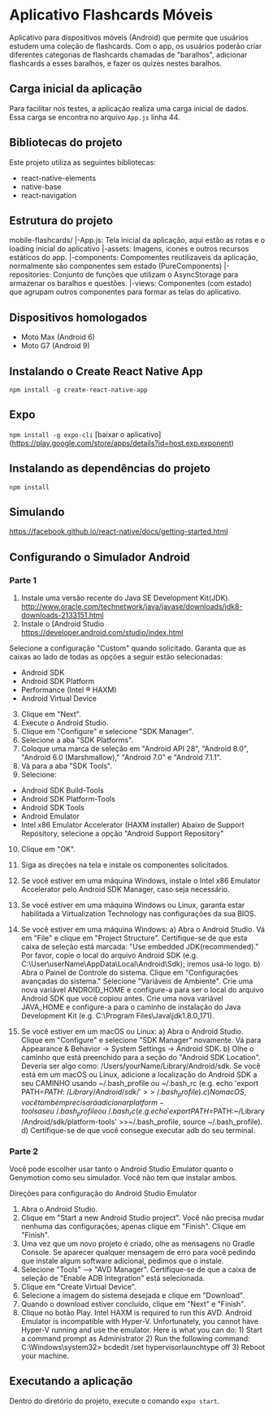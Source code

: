 # Aplicativo Flashcards Móveis

Aplicativo para dispositivos móveis (Android) que permite que usuários estudem uma coleção de flashcards. Com o app, os usuários poderão criar diferentes categorias de flashcards chamadas de "baralhos", adicionar flashcards a esses baralhos, e fazer os quizes nestes baralhos.

## Carga inicial da aplicação

Para facilitar nos testes, a aplicação realiza uma carga inicial de dados. Essa carga se encontra no arquivo `App.js` linha 44. 

## Bibliotecas do projeto
Este projeto utiliza as seguintes bibliotecas:
- react-native-elements
- native-base
- react-navigation


## Estrutura do projeto
mobile-flashcards/
    |-App.js: Tela inicial da aplicação, aqui estão as rotas e o loading inicial do aplicativo
    |-assets: Imagens, icones e outros recursos estáticos do app.
    |-components: Compomentes reutilizaveis da aplicação, normalmente são componentes sem estado (PureComponents)
    |-repositories: Conjunto de funções que utilizam o AsyncStorage para armazenar os baralhos e questões.
    |-views: Componentes (com estado) que agrupam outros componentes para formar as telas do aplicativo.

## Dispositivos homologados

- Moto Max (Android 6)
- Moto G7 (Android 9)

## Instalando o Create React Native App
`npm install -g create-react-native-app`

## Expo
`npm install -g expo-cli`
[baixar o aplicativo] (https://play.google.com/store/apps/details?id=host.exp.exponent)

## Instalando as dependências do projeto
`npm install`

## Simulando 
https://facebook.github.io/react-native/docs/getting-started.html
	
## Configurando o Simulador Android
### Parte 1

1) Instale uma versão recente do Java SE Development Kit(JDK). 
    http://www.oracle.com/technetwork/java/javase/downloads/jdk8-downloads-2133151.html
2) Instale o [Android Studio
    https://developer.android.com/studio/index.html
    
Selecione a configuração "Custom" quando solicitado. Garanta que as caixas ao lado de todas as opções a seguir estão selecionadas:
- Android SDK
- Android SDK Platform
- Performance (Intel ® HAXM)
- Android Virtual Device

3) Clique em "Next".
4) Execute o Android Studio.
5) Clique em "Configure" e selecione "SDK Manager".
6) Selecione a aba "SDK Platforms".
7) Coloque uma marca de seleção em "Android API 28", "Android 8.0", "Android 6.0 (Marshmallow)," "Android 7.0" e "Android 7.1.1".
8) Vá para a aba "SDK Tools".
9) Selecione:
- Android SDK Build-Tools
- Android SDK Platform-Tools
- Android SDK Tools
- Android Emulator
- Intel x86 Emulator Accelerator (HAXM installer)
Abaixo de Support Repository, selecione a opção "Android Support Repository"
10) Clique em "OK".
11) Siga as direções na tela e instale os componentes solicitados.
12) Se você estiver em uma máquina Windows, instale o Intel x86 Emulator Accelerator pelo Android SDK Manager, caso seja necessário.
13) Se você estiver em uma máquina Windows ou Linux, garanta estar habilitada a Virtualization Technology nas configurações da sua BIOS.
14) Se você estiver em uma máquina Windows:
    a) Abra o Android Studio. Vá em "File" e clique em "Project Structure". Certifique-se de que esta caixa de seleção está marcada: "Use embedded JDK(recommended)." Por favor, copie o local do arquivo Android SDK (e.g. C:\User\userName\AppData\Local\Android\Sdk); iremos usá-lo logo.
    b) Abra o Painel de Controle do sistema. Clique em "Configurações avançadas do sistema." Selecione "Variáveis de Ambiente". Crie uma nova variável ANDROID_HOME e configure-a para ser o local do arquivo Android SDK que você copiou antes.
    Crie uma nova variável JAVA_HOME e configure-a para o caminho de instalação do Java Development Kit (e.g. C:\Program Files\Java\jdk1.8.0_171).

15) Se você estiver em um macOS ou Linux:
    a) Abra o Android Studio. Clique em "Configure" e selecione "SDK Manager" novamente. Vá para Appearance & Behavior -> System Settings -> Android SDK.
    b) Olhe o caminho que está preenchido para a seção do "Android SDK Location". Deveria ser algo como: /Users/yourName/Library/Android/sdk. Se você está em um macOS ou Linux, adicione a localização do Android SDK a seu CAMINHO usando ~/.bash_profile ou ~/.bash_rc (e.g. echo 'export PATH=$PATH:~/Library/Android/sdk/'>>~/.bash_profile).
    c) No macOS, você também precisará adicionar platform-tools a seu ~/.bash_profile ou ~/.bash_rc (e.g. echo 'export PATH=$PATH:~/Library/Android/sdk/platform-tools' >>~/.bash_profile, source ~/.bash_profile).
    d) Certifique-se de que você consegue executar adb do seu terminal.
    
### Parte 2
Você pode escolher usar tanto o Android Studio Emulator quanto o Genymotion como seu simulador. Você não tem que instalar ambos.

Direções para configuração do Android Studio Emulator
1) Abra o Android Studio.
2) Clique em "Start a new Android Studio project". Você não precisa mudar nenhuma das configurações; apenas clique em "Finish". Clique em "Finish".
3) Uma vez que um novo projeto é criado, olhe as mensagens no Gradle Console.
    Se aparecer qualquer mensagem de erro para você pedindo que instale algum software adicional, pedimos que o instale.
4) Selecione "Tools" --> "AVD Manager". Certifique-se de que a caixa de seleção de "Enable ADB Integration" está selecionada.
5) Clique em "Create Virtual Device".
6) Selecione a imagem do sistema desejada e clique em "Download".
7) Quando o download estiver concluído, clique em "Next" e "Finish".
8) Clique no botão Play.
    Intel HAXM is required to run this AVD.
    Android Emulator is incompatible with Hyper-V.
        Unfortunately, you cannot have Hyper-V running and use the emulator.
        Here is what you can do:
        1) Start a command prompt as Administrator
        2) Run the following command: C:\Windows\system32> bcdedit /set hypervisorlaunchtype off
        3) Reboot your machine.

## Executando a aplicação
Dentro do diretório do projeto, execute o comando `expo start`.